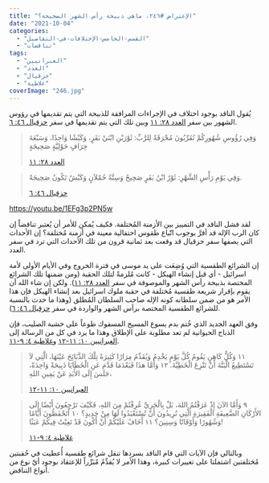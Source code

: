 ```yaml
---
title: "الإعتراض #٢٤٦، ماهي ذبيحة رأس الشهر الصحيحة؟"
date: "2021-10-04"
categories: 
  - "القسم-الخامس-الإختلافات-في-التفاصيل"
  - "تناقضات"
tags: 
  - "العبرانيين"
  - "العدد"
  - "حزقيال"
  - "غلاطية"
coverImage: "246.jpg"
---
```


يُقول الناقد بوجود اختلاف في الإجراءات المرافقة للذبيحة التي يتم تقديمها في رؤوس الشهور بين سفر [العدد ٢٨: ١١](https://my.bible.com/bible/101/NUM.28.11) وبين تلك التي يتم تقديمها في سفر [حزقيال ٤٦: ٦](https://my.bible.com/bible/101/EZK.46.6).

> وَفِي رُؤُوسِ شُهُورِكُمْ تُقَرِّبُونَ مُحْرَقَةً لِلرَّبِّ: ثَوْرَيْنِ ابْنَيْ بَقَرٍ، وَكَبْشًا وَاحِدًا، وَسَبْعَةَ خِرَافٍ حَوْلِيَّةٍ صَحِيحَةٍ
> 
> [العدد ٢٨: ١١](https://my.bible.com/bible/101/NUM.28.11)

> وَفِي يَوْمِ رَأْسِ الشَّهْرِ: ثَوْرٌ ابْنُ بَقَرٍ صَحِيحٌ وَسِتَّةُ حُمْلاَنٍ وَكَبْشٌ تَكُونُ صَحِيحَةً.
> 
> [حزقيال ٤٦: ٦](https://my.bible.com/bible/101/EZK.46.6)

https://youtu.be/1EFg3p2PN5w

لقد فشل الناقد في التمييز بين الأزمنة المُختلفة. فكيف يُمكن للأمر أن يُعتبر تناقضاً إن كان الرب الإله قد أقرَّ بوجوب اتّباع طقوس احتفالية معينة في أزمنة مُختلفة؟ إن الأحداث التي يصفها سفر حزقيال قد وقعت بعد ثمانية قرون من تلك الأحداث التي ترد في سفر العدد.

إن الشرائع الطقسية التي وُضِعَت على يد موسى في فترة الخروج وفي الأيام الأولى لأمة اسرائيل - أي قبل إنشاء الهيكل - كانت مُلزمةً لتلك الحقبة (ومن ضمنها تلك الشرائع المختصة بذبيحة رأس الشهر والموصوفة في سفر [العدد ٢٨: ١١](https://my.bible.com/bible/101/NUM.28.11)). ولكن إن شاء الله أن يقوم بإقرار شريعة طقسية مُختلفة في حقبة ملوك اسرائيل بعد إنشاء الهيكل فإن هذا الأمر هو من ضمن سلطانه كونه الإله صاحب السلطان المُطلق (وهذا ما حدث بالنسبة للشرائع الطقسية المختصة برأس الشهر والواردة في سفر [حزقيال ٤٦: ٦](https://my.bible.com/bible/101/EZK.46.6)).

وفق العهد الجديد الذي خُتم بدم يسوع المسيح المسفوك طوعاً على خشبة الصليب، فإن الذباح الحيوانية لم تعد مطلوبة على الإطلاق وهذا ما يرد في كل من الرسالة إلى [العبرانيين ١٠: ١١-١٢](https://my.bible.com/bible/101/HEB.10.11-12) و[غلاطية ٤: ٩-١١](https://my.bible.com/bible/101/GAL.4.9-11).

> ١١ وَكُلُّ كَاهِنٍ يَقُومُ كُلَّ يَوْمٍ يَخْدِمُ وَيُقَدِّمُ مِرَارًا كَثِيرَةً تِلْكَ الذَّبَائِحَ عَيْنَهَا، الَّتِي لاَ تَسْتَطِيعُ الْبَتَّةَ أَنْ تَنْزِعَ الْخَطِيَّةَ. ١٢ وَأَمَّا هذَا فَبَعْدَمَا قَدَّمَ عَنِ الْخَطَايَا ذَبِيحَةً وَاحِدَةً، جَلَسَ إِلَى الأَبَدِ عَنْ يَمِينِ اللهِ،
> 
> [العبرانيين ١٠: ١١-١٢](https://my.bible.com/bible/101/HEB.10.11-12)

> ٩ وَأَمَّا الآنَ إِذْ عَرَفْتُمُ اللهَ، بَلْ بِالْحَرِيِّ عُرِفْتُمْ مِنَ اللهِ، فَكَيْفَ تَرْجِعُونَ أَيْضًا إِلَى الأَرْكَانِ الضَّعِيفَةِ الْفَقِيرَةِ الَّتِي تُرِيدُونَ أَنْ تُسْتَعْبَدُوا لَهَا مِنْ جَدِيدٍ؟ ١٠ أَتَحْفَظُونَ أَيَّامًا وَشُهُورًا وَأَوْقَاتًا وَسِنِينَ؟ ١١ أَخَافُ عَلَيْكُمْ أَنْ أَكُونَ قَدْ تَعِبْتُ فِيكُمْ عَبَثًا!
> 
> [غلاطية ٤: ٩-١١](https://my.bible.com/bible/101/GAL.4.9-11)

وبالتالي فإن الآيات التي قام الناقد بسردها تنقل شرائع طقسية أُعطيت في حُقبتين مُختلفتين اشتملتا على تغييرات كبيرة، وهذا الأمر لا يُقدِّمُ مُبَرِّراً للإعتقاد بوجود أيّ نوع من أنواع التناقض.
